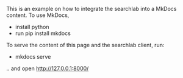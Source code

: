 This is an example on how to integrate the searchlab into a MkDocs content.
To use MkDocs,
 - install python
 - run pip install mkdocs

To serve the content of this page and the searchlab client, run:
 - mkdocs serve

.. and open http://127.0.0.1:8000/

